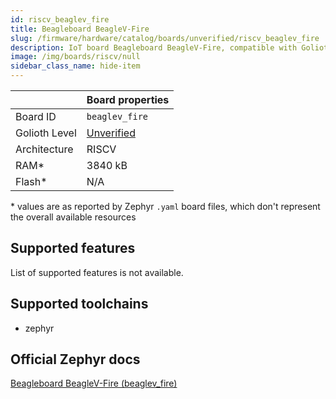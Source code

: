 ```yaml
---
id: riscv_beaglev_fire
title: Beagleboard BeagleV-Fire
slug: /firmware/hardware/catalog/boards/unverified/riscv_beaglev_fire
description: IoT board Beagleboard BeagleV-Fire, compatible with Golioth at unverified level.
image: /img/boards/riscv/null
sidebar_class_name: hide-item
---
```


[//]: # (This is an auto-generated file, do not edit! Changes to it will be lost upon re-generation)



|                | Board properties     |
| -------------  | -------------------- |
| Board ID       | `beaglev_fire` |
| Golioth Level  | [Unverified](/firmware/hardware#unverified-boards) |
| Architecture   | RISCV |
| RAM*           | 3840 kB |
| Flash*         | N/A |

\* values are as reported by Zephyr `.yaml` board files, which don't represent the overall available resources



## Supported features

List of supported features is not available.

## Supported toolchains

* zephyr

## Official Zephyr docs

[Beagleboard BeagleV-Fire (beaglev_fire)](https://docs.zephyrproject.org/3.6.0/boards/riscv/beaglev_fire/doc/index.html)
